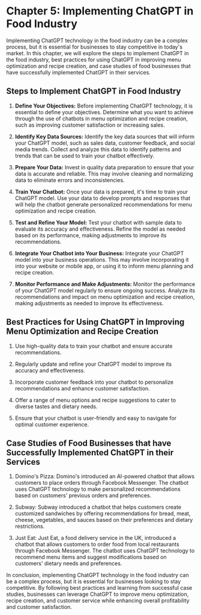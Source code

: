 Chapter 5: Implementing ChatGPT in Food Industry
================================================

Implementing ChatGPT technology in the food industry can be a complex process, but it is essential for businesses to stay competitive in today's market. In this chapter, we will explore the steps to implement ChatGPT in the food industry, best practices for using ChatGPT in improving menu optimization and recipe creation, and case studies of food businesses that have successfully implemented ChatGPT in their services.

Steps to Implement ChatGPT in Food Industry
-------------------------------------------

1. **Define Your Objectives:** Before implementing ChatGPT technology, it is essential to define your objectives. Determine what you want to achieve through the use of chatbots in menu optimization and recipe creation, such as improving customer satisfaction or increasing sales.

2. **Identify Key Data Sources:** Identify the key data sources that will inform your ChatGPT model, such as sales data, customer feedback, and social media trends. Collect and analyze this data to identify patterns and trends that can be used to train your chatbot effectively.

3. **Prepare Your Data:** Invest in quality data preparation to ensure that your data is accurate and reliable. This may involve cleaning and normalizing data to eliminate errors and inconsistencies.

4. **Train Your Chatbot:** Once your data is prepared, it's time to train your ChatGPT model. Use your data to develop prompts and responses that will help the chatbot generate personalized recommendations for menu optimization and recipe creation.

5. **Test and Refine Your Model:** Test your chatbot with sample data to evaluate its accuracy and effectiveness. Refine the model as needed based on its performance, making adjustments to improve its recommendations.

6. **Integrate Your Chatbot into Your Business:** Integrate your ChatGPT model into your business operations. This may involve incorporating it into your website or mobile app, or using it to inform menu planning and recipe creation.

7. **Monitor Performance and Make Adjustments:** Monitor the performance of your ChatGPT model regularly to ensure ongoing success. Analyze its recommendations and impact on menu optimization and recipe creation, making adjustments as needed to improve its effectiveness.

Best Practices for Using ChatGPT in Improving Menu Optimization and Recipe Creation
-----------------------------------------------------------------------------------

1. Use high-quality data to train your chatbot and ensure accurate recommendations.

2. Regularly update and refine your ChatGPT model to improve its accuracy and effectiveness.

3. Incorporate customer feedback into your chatbot to personalize recommendations and enhance customer satisfaction.

4. Offer a range of menu options and recipe suggestions to cater to diverse tastes and dietary needs.

5. Ensure that your chatbot is user-friendly and easy to navigate for optimal customer experience.

Case Studies of Food Businesses that have Successfully Implemented ChatGPT in their Services
--------------------------------------------------------------------------------------------

1. Domino's Pizza: Domino's introduced an AI-powered chatbot that allows customers to place orders through Facebook Messenger. The chatbot uses ChatGPT technology to make personalized recommendations based on customers' previous orders and preferences.

2. Subway: Subway introduced a chatbot that helps customers create customized sandwiches by offering recommendations for bread, meat, cheese, vegetables, and sauces based on their preferences and dietary restrictions.

3. Just Eat: Just Eat, a food delivery service in the UK, introduced a chatbot that allows customers to order food from local restaurants through Facebook Messenger. The chatbot uses ChatGPT technology to recommend menu items and suggest modifications based on customers' dietary needs and preferences.

In conclusion, implementing ChatGPT technology in the food industry can be a complex process, but it is essential for businesses looking to stay competitive. By following best practices and learning from successful case studies, businesses can leverage ChatGPT to improve menu optimization, recipe creation, and customer service while enhancing overall profitability and customer satisfaction.
